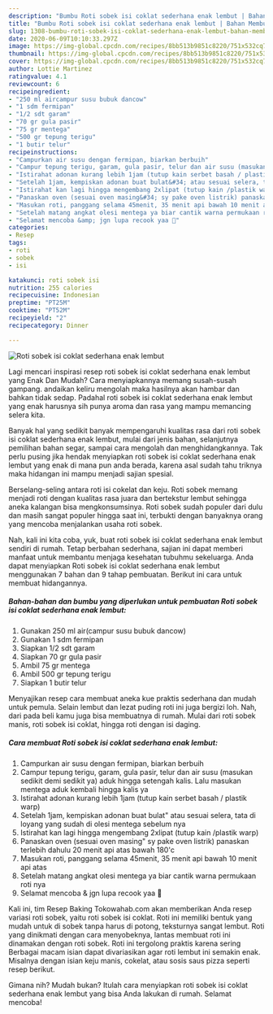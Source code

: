 ```yaml
---
description: "Bumbu Roti sobek isi coklat sederhana enak lembut | Bahan Membuat Roti sobek isi coklat sederhana enak lembut Yang Menggugah Selera"
title: "Bumbu Roti sobek isi coklat sederhana enak lembut | Bahan Membuat Roti sobek isi coklat sederhana enak lembut Yang Menggugah Selera"
slug: 1308-bumbu-roti-sobek-isi-coklat-sederhana-enak-lembut-bahan-membuat-roti-sobek-isi-coklat-sederhana-enak-lembut-yang-menggugah-selera
date: 2020-06-09T10:10:33.297Z
image: https://img-global.cpcdn.com/recipes/8bb513b9851c8220/751x532cq70/roti-sobek-isi-coklat-sederhana-enak-lembut-foto-resep-utama.jpg
thumbnail: https://img-global.cpcdn.com/recipes/8bb513b9851c8220/751x532cq70/roti-sobek-isi-coklat-sederhana-enak-lembut-foto-resep-utama.jpg
cover: https://img-global.cpcdn.com/recipes/8bb513b9851c8220/751x532cq70/roti-sobek-isi-coklat-sederhana-enak-lembut-foto-resep-utama.jpg
author: Lottie Martinez
ratingvalue: 4.1
reviewcount: 6
recipeingredient:
- "250 ml aircampur susu bubuk dancow"
- "1 sdm fermipan"
- "1/2 sdt garam"
- "70 gr gula pasir"
- "75 gr mentega"
- "500 gr tepung terigu"
- "1 butir telur"
recipeinstructions:
- "Campurkan air susu dengan fermipan, biarkan berbuih"
- "Campur tepung terigu, garam, gula pasir, telur dan air susu (masukan sedikit demi sedikit ya) aduk hingga setengah kalis. Lalu masukan mentega aduk kembali hingga kalis ya"
- "Istirahat adonan kurang lebih 1jam (tutup kain serbet basah / plastik warp)"
- "Setelah 1jam, kempiskan adonan buat bulat&#34; atau sesuai selera, tata di loyang yang sudah di olesi mentega sebelum nya"
- "Istirahat kan lagi hingga mengembang 2xlipat (tutup kain /plastik warp)"
- "Panaskan oven (sesuai oven masing&#34; sy pake oven listrik) panaskan terlebih dahulu 20 menit api atas bawah 180&#39;c"
- "Masukan roti, panggang selama 45menit, 35 menit api bawah 10 menit api atas"
- "Setelah matang angkat olesi mentega ya biar cantik warna permukaan roti nya"
- "Selamat mencoba &amp; jgn lupa recook yaa 🤗"
categories:
- Resep
tags:
- roti
- sobek
- isi

katakunci: roti sobek isi 
nutrition: 255 calories
recipecuisine: Indonesian
preptime: "PT25M"
cooktime: "PT52M"
recipeyield: "2"
recipecategory: Dinner

---
```



![Roti sobek isi coklat sederhana enak lembut](https://img-global.cpcdn.com/recipes/8bb513b9851c8220/751x532cq70/roti-sobek-isi-coklat-sederhana-enak-lembut-foto-resep-utama.jpg)

Lagi mencari inspirasi resep roti sobek isi coklat sederhana enak lembut yang Enak Dan Mudah? Cara menyiapkannya memang susah-susah gampang. andaikan keliru mengolah maka hasilnya akan hambar dan bahkan tidak sedap. Padahal roti sobek isi coklat sederhana enak lembut yang enak harusnya sih punya aroma dan rasa yang mampu memancing selera kita.

Banyak hal yang sedikit banyak mempengaruhi kualitas rasa dari roti sobek isi coklat sederhana enak lembut, mulai dari jenis bahan, selanjutnya pemilihan bahan segar, sampai cara mengolah dan menghidangkannya. Tak perlu pusing jika hendak menyiapkan roti sobek isi coklat sederhana enak lembut yang enak di mana pun anda berada, karena asal sudah tahu triknya maka hidangan ini mampu menjadi sajian spesial.

Berselang-seling antara roti isi cokelat dan keju. Roti sobek memang menjadi roti dengan kualitas rasa juara dan bertekstur lembut sehingga aneka kalangan bisa mengkonsumsinya. Roti sobek sudah populer dari dulu dan masih sangat populer hingga saat ini, terbukti dengan banyaknya orang yang mencoba menjalankan usaha roti sobek.


Nah, kali ini kita coba, yuk, buat roti sobek isi coklat sederhana enak lembut sendiri di rumah. Tetap berbahan sederhana, sajian ini dapat memberi manfaat untuk membantu menjaga kesehatan tubuhmu sekeluarga. Anda dapat menyiapkan Roti sobek isi coklat sederhana enak lembut menggunakan 7 bahan dan 9 tahap pembuatan. Berikut ini cara untuk membuat hidangannya.

<!--inarticleads1-->

##### Bahan-bahan dan bumbu yang diperlukan untuk pembuatan Roti sobek isi coklat sederhana enak lembut:

1. Gunakan 250 ml air(campur susu bubuk dancow)
1. Gunakan 1 sdm fermipan
1. Siapkan 1/2 sdt garam
1. Siapkan 70 gr gula pasir
1. Ambil 75 gr mentega
1. Ambil 500 gr tepung terigu
1. Siapkan 1 butir telur


Menyajikan resep cara membuat aneka kue praktis sederhana dan mudah untuk pemula. Selain lembut dan lezat puding roti ini juga bergizi loh. Nah, dari pada beli kamu juga bisa membuatnya di rumah. Mulai dari roti sobek manis, roti sobek isi coklat, hingga roti dengan isi daging. 

<!--inarticleads2-->

##### Cara membuat Roti sobek isi coklat sederhana enak lembut:

1. Campurkan air susu dengan fermipan, biarkan berbuih
1. Campur tepung terigu, garam, gula pasir, telur dan air susu (masukan sedikit demi sedikit ya) aduk hingga setengah kalis. Lalu masukan mentega aduk kembali hingga kalis ya
1. Istirahat adonan kurang lebih 1jam (tutup kain serbet basah / plastik warp)
1. Setelah 1jam, kempiskan adonan buat bulat&#34; atau sesuai selera, tata di loyang yang sudah di olesi mentega sebelum nya
1. Istirahat kan lagi hingga mengembang 2xlipat (tutup kain /plastik warp)
1. Panaskan oven (sesuai oven masing&#34; sy pake oven listrik) panaskan terlebih dahulu 20 menit api atas bawah 180&#39;c
1. Masukan roti, panggang selama 45menit, 35 menit api bawah 10 menit api atas
1. Setelah matang angkat olesi mentega ya biar cantik warna permukaan roti nya
1. Selamat mencoba &amp; jgn lupa recook yaa 🤗


Kali ini, tim Resep Baking Tokowahab.com akan memberikan Anda resep variasi roti sobek, yaitu roti sobek isi coklat. Roti ini memiliki bentuk yang mudah untuk di sobek tanpa harus di potong, teksturnya sangat lembut. Roti yang dinikmati dengan cara menyobeknya, lantas membuat roti ini dinamakan dengan roti sobek. Roti ini tergolong praktis karena sering Berbagai macam isian dapat divariasikan agar roti lembut ini semakin enak. Misalnya dengan isian keju manis, cokelat, atau sosis saus pizza seperti resep berikut. 

Gimana nih? Mudah bukan? Itulah cara menyiapkan roti sobek isi coklat sederhana enak lembut yang bisa Anda lakukan di rumah. Selamat mencoba!
